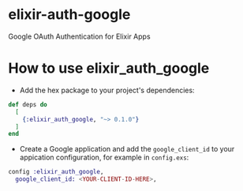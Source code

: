 # elixir-auth-google
Google OAuth Authentication for Elixir Apps

# How to use elixir_auth_google

- Add the hex package to your project's dependencies:
```elixir
def deps do
  [
    {:elixir_auth_google, "~> 0.1.0"}
  ]
end
```

- Create a Google application and add the `google_client_id`
  to your appication configuration, for example in `config.exs`:
```elixir
config :elixir_auth_google,
  google_client_id: <YOUR-CLIENT-ID-HERE>,
```